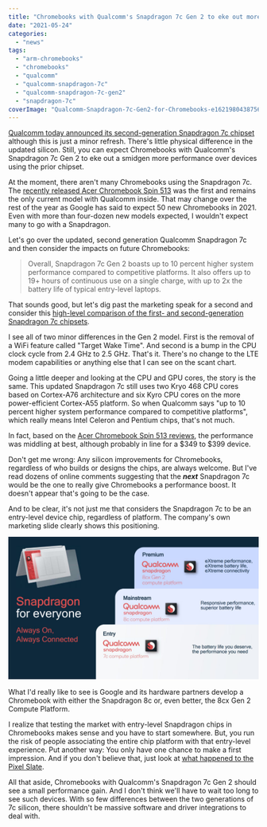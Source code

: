 ```yaml
---
title: "Chromebooks with Qualcomm's Snapdragon 7c Gen 2 to eke out more performance"
date: "2021-05-24"
categories: 
  - "news"
tags: 
  - "arm-chromebooks"
  - "chromebooks"
  - "qualcomm"
  - "qualcomm-snapdragon-7c"
  - "qualcomm-snapdragon-7c-gen2"
  - "snapdragon-7c"
coverImage: "Qualcomm-Snapdragon-7c-Gen2-for-Chromebooks-e1621980438756.jpg"
---
```


[Qualcomm today announced its second-generation Snapdragon 7c chipset](https://www.qualcomm.com/company/events/snapdragon-compute) although this is just a minor refresh. There's little physical difference in the updated silicon. Still, you can expect Chromebooks with Qualcomm's Snapdragon 7c Gen 2 to eke out a smidgen more performance over devices using the prior chipset.

At the moment, there aren't many Chromebooks using the Snapdragon 7c. The [recently released Acer Chromebook Spin 513](https://www.aboutchromebooks.com/news/acer-chromebook-spin-513-with-snapdragon-7c-available-in-the-uk-for-399-99/) was the first and remains the only current model with Qualcomm inside. That may change over the rest of the year as Google has said to expect 50 new Chromebooks in 2021. Even with more than four-dozen new models expected, I wouldn't expect many to go with a Snapdragon.

Let's go over the updated, second generation Qualcomm Snapdragon 7c and then consider the impacts on future Chromebooks:

> Overall, Snapdragon 7c Gen 2 boasts up to 10 percent higher system performance compared to competitive platforms. It also offers up to 19+ hours of continuous use on a single charge, with up to 2x the battery life of typical entry-level laptops.

That sounds good, but let's dig past the marketing speak for a second and consider this [high-level comparison of the first- and second-generation Snapdragon 7c chipsets](https://www.qualcomm.com/products/snapdragon-7c-gen-2-compute-platform).

I see all of two minor differences in the Gen 2 model. First is the removal of a WiFi feature called "Target Wake Time". And second is a bump in the CPU clock cycle from 2.4 GHz to 2.5 GHz. That's it. There's no change to the LTE modem capabilities or anything else that I can see on the scant chart.

Going a little deeper and looking at the CPU and GPU cores, the story is the same. This updated Snapdragon 7c still uses two Kryo 468 CPU cores based on Cortex-A76 architecture and six Kyro CPU cores on the more power-efficient Cortex-A55 platform. So when Qualcomm says "up to 10 percent higher system performance compared to competitive platforms", which really means Intel Celeron and Pentium chips, that's not much.

In fact, based on the [Acer Chromebook Spin 513 reviews](https://www.aboutchromebooks.com/news/acer-chromebook-spin-513-review-roundup-a-relatively-solid-entry-level-laptop/), the performance was middling at best, although probably in line for a $349 to $399 device.

Don't get me wrong: Any silicon improvements for Chromebooks, regardless of who builds or designs the chips, are always welcome. But I've read dozens of online comments suggesting that the _**next**_ Snapdragon 7c would be the one to really give Chromebooks a performance boost. It doesn't appear that's going to be the case.

And to be clear, it's not just me that considers the Snapdragon 7c to be an entry-level device chip, regardless of platform. The company's own marketing slide clearly shows this positioning.

![Chromebooks with Qualcomm Snapdragon 7c Gen2 are still entry-level](images/Chromebooks-with-Qualcomm-Snapdragon-7c-Gen2-are-still-entry-level-1-1024x581.jpg)

What I'd really like to see is Google and its hardware partners develop a Chromebook with either the Snapdragon 8c or, even better, the 8cx Gen 2 Compute Platform.

I realize that testing the market with entry-level Snapdragon chips in Chromebooks makes sense and you have to start somewhere. But, you run the risk of people associating the entire chip platform with that entry-level experience. Put another way: You only have one chance to make a first impression. And if you don't believe that, just look at [what happened to the Pixel Slate](https://www.aboutchromebooks.com/news/made-by-google-exit-tablet-business-pixel-slate-chrome-os-chromebooks/).

All that aside, Chromebooks with Qualcomm's Snapdragon 7c Gen 2 should see a small performance gain. And I don't think we'll have to wait too long to see such devices. With so few differences between the two generations of 7c silicon, there shouldn't be massive software and driver integrations to deal with.
